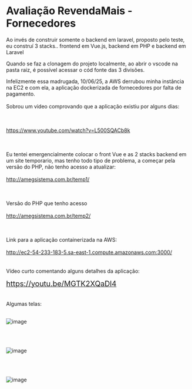 # Avaliação RevendaMais - Fornecedores

Ao invés de construir somente o backend em laravel, proposto pelo teste, eu construí 3 stacks.. frontend em Vue.js, backend em PHP e backend em Laravel

Quando se faz a clonagem do projeto localmente, ao abrir o vscode na pasta raiz, é possível acessar o cód fonte das 3 divisões.

Infelizmente essa madrugada, 10/06/25, a AWS derrubou minha instância na EC2 e com ela, a aplicação dockerizada de fornecedores por falta de pagamento.<br><br>
Sobrou um video comprovando que a aplicação existiu por alguns dias:  

<br><br>
<a href="https://www.youtube.com/watch?v=L500SQACb8k" target="_blank">
    <span style='font-size:20px'>https://www.youtube.com/watch?v=L500SQACb8k</span>
</a>
<br><br><br>

Eu tentei emergencialmente colocar o front Vue e as 2 stacks backend em um site temporario, mas tenho todo tipo de problema, a começar pela versão do PHP, não tenho acesso a atualizar:
<br><br>
<a href="http://amegsistema.com.br/temp1/" target="_blank">
    <span style='font-size:20px'>http://amegsistema.com.br/temp1/</span>
</a>
<br><br><br>

Versão do PHP que tenho acesso
<br><br>
<a href="http://amegsistema.com.br/temp2/" target="_blank">
    <span style='font-size:20px'>http://amegsistema.com.br/temp2/</span>
</a>
<br><br><br>







Link para a aplicação containerizada na AWS:
<br><br>
<a href="http://ec2-54-233-183-5.sa-east-1.compute.amazonaws.com:3000/" target="_blank">
    <span style='font-size:20px'>http://ec2-54-233-183-5.sa-east-1.compute.amazonaws.com:3000/</span>
</a>
<br><br><br>
Vídeo curto comentando alguns detalhes da aplicação:

<a href="https://youtu.be/MGTK2XQaDl4" target="_blank">
    <span style='font-size:20px'>https://youtu.be/MGTK2XQaDl4</span>
</a>
<br><br><br>
Algumas telas:
<br><br>

![image](https://github.com/user-attachments/assets/a581d92c-52ed-4267-b9c9-23a46152d6b0)

<br><br>

![image](https://github.com/user-attachments/assets/ec9b4b3f-c709-41d4-95d5-29ceacd53804)

<br><br>

![image](https://github.com/user-attachments/assets/35022b5e-4202-4ec7-ba6d-2d8bdcc78c31)


<br><br><br>






